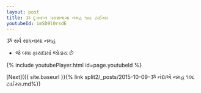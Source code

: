 ```yaml
---
layout: post
title: ૐ દુઃસ્વપ્ન પરાશનાયા નમહ ૧૦૮ ટાઈમ્સ
youtubeId: imSD9l0rsdE
---
```

 
 
 ૐ સર્વ સાધનાયા નમહ  
 
 -  જે બધા ફાયદામાં જોડાય છે 
 
  
 
  
 
 
 
 
 
 


{% include youtubePlayer.html id=page.youtubeId %}
 
[Next]({{ site.baseurl }}{% link  split2/_posts/2015-10-09-ૐ નંદાએ નમહ ૧૦૮ ટાઈમ્સ.md%})
 
